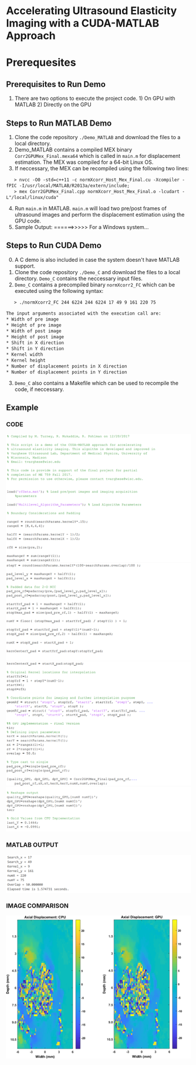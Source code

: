 # Accelerating Ultrasound Elasticity Imaging with a CUDA-MATLAB Approach
# Prerequesites

## Prerequisites to Run Demo
1. There are two options to execute the project code. 1) On GPU with MATLAB 2) Directly on the GPU

## Steps to Run MATLAB Demo
1. Clone the code repository `./Demo_MATLAB` and download the files to a local directory. 
2. Demo_MATLAB contains a compiled MEX binary `Corr2GPUMex_Final.mexa64` which is called in `main.m` for displacement estimation. The MEX was compiled for a 64-bit Linux OS. 
3. If neccessary, the MEX can be recompiled using the following two lines: 
```
   > nvcc -O0 -std=c++11 -c normXcorr_Host_Mex_Final.cu -Xcompiler -fPIC -I/usr/local/MATLAB/R2013a/extern/include;
   > mex Corr2GPUMex_Final.cpp normXcorr_Host_Mex_Final.o -lcudart -L"/local/linux/cuda"
```
4. Run `main.m` in MATLAB. `main.m` will load two pre/post frames of ultrasound images and perform the displacement estimation using the GPU code.  
5. Sample Output: 
======>>>>> For a Windows system...
   
## Steps to Run CUDA Demo
0. A C demo is also included in case the system doesn't have MATLAB support. 
1. Clone the code repository `./Demo_C` and download the files to a local directory. `Demo_C` contains the neccessary input files. 
2. `Demo_C` contains a precompiled binary `normXcorr2_FC` which can be executed using the following syntax: 
```
   > ./normXcorr2_FC 244 6224 244 6224 17 49 9 161 220 75
```
    The input arguments associated with the execution call are: 
    * Width of pre image
    * Height of pre image
    * Width of post image
    * Height of post image
    * Shift in X direction
    * Shift in Y direction
    * Kernel width
    * Kernel height
    * Number of displacement points in X direction
    * Number of displacement points in Y direction
3. `Demo_C` also contains a Makefile which can be used to recompile the code, if neccessary. 



## Example
### CODE
![Image of CODE_1](https://github.com/mturney2/Final-Project-Code/blob/master/DEMO/FILE_1.png)
![Image of CODE_2](https://github.com/mturney2/Final-Project-Code/blob/master/DEMO/FILE_2.png)
![Image of CODE_3](https://github.com/mturney2/Final-Project-Code/blob/master/DEMO/FILE_3.png)
![Image of CODE_4](https://github.com/mturney2/Final-Project-Code/blob/master/DEMO/FILE_4.png)

### MATLAB OUTPUT
![Image of RESULT](https://github.com/mturney2/Final-Project-Code/blob/master/DEMO/OUTPUT.png)

### IMAGE COMPARISON
![Image of IMG_RESULT](https://github.com/mturney2/Final-Project-Code/blob/master/DEMO/resultppt.png)
